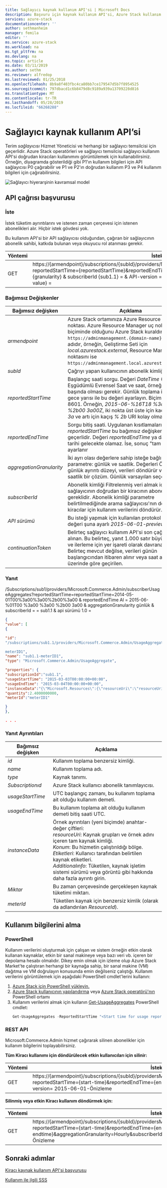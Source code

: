 ```yaml
---
title: Sağlayıcı kaynak kullanım API'si | Microsoft Docs
description: Başvuru için kaynak kullanım API'si, Azure Stack kullanım bilgilerini alır.
services: azure-stack
documentationcenter: ''
author: sethmanheim
manager: femila
editor: ''
ms.service: azure-stack
ms.workload: na
ms.tgt_pltfrm: na
ms.devlang: na
ms.topic: article
ms.date: 03/11/2019
ms.author: sethm
ms.reviewer: alfredop
ms.lastreviewed: 01/25/2018
ms.openlocfilehash: 8b9a8f403fbc4ca80bb7ce179547d5b7f8954525
ms.sourcegitcommit: 797dbacd1c6b8479d8c9189a939a13709228d816
ms.translationtype: MT
ms.contentlocale: tr-TR
ms.lasthandoff: 05/28/2019
ms.locfileid: "66268288"
---
```

# <a name="provider-resource-usage-api"></a>Sağlayıcı kaynak kullanım API’si

Terim *sağlayıcısı* Hizmet Yöneticisi ve herhangi bir sağlayıcı temsilcisi için geçerlidir. Azure Stack operatörleri ve sağlayıcı temsilcisi sağlayıcı kullanım API'si doğrudan kiracıları kullanımını görüntülemek için kullanabilirsiniz. Örneğin, diyagramda gösterildiği gibi P1'ın kullanım bilgileri için API sağlayıcısı P0 çağırabilir ve P1 ve P2'ın doğrudan kullanım P3 ve P4 kullanım bilgileri için çağırabilirsiniz.

![Sağlayıcı hiyerarşinin kavramsal model](media/azure-stack-provider-resource-api/image1.png)

## <a name="api-call-reference"></a>API çağrısı başvurusu
### <a name="request"></a>İste
İstek tüketim ayrıntılarını ve istenen zaman çerçevesi için istenen abonelikleri alır. Hiçbir istek gövdesi yok.

Bu kullanım API'si bir API sağlayıcısı olduğundan, çağıran bir sağlayıcının abonelik sahibi, katkıda bulunan veya okuyucu rol atanması gerekir.

| **Yöntemi** | **İstek URI'si** |
| --- | --- |
| GET |https://{armendpoint}/subscriptions/{subId}/providers/Microsoft.Commerce.Admin/subscriberUsageAggregates?reportedStartTime={reportedStartTime}&reportedEndTime={reportedEndTime}&aggregationGranularity={granularity} & subscriberId {sub1.1} = & API-version = 2015-06-01-preview & continuationToken {belirteci-value} = |

### <a name="arguments"></a>Bağımsız Değişkenler

| **Bağımsız değişken** | **Açıklama** |
| --- | --- |
| *armendpoint* |Azure Stack ortamınıza Azure Resource Manager uç noktası. Azure Resource Manager uç nokta adı biçiminde olduğunu Azure Stack kuraldır `https://adminmanagement.{domain-name}`. Etki alanı adıdır, örneğin, Geliştirme Seti için *local.azurestack.external*, Resource Manager uç noktasını ise `https://adminmanagement.local.azurestack.external`. |
| *subId* |Çağrıyı yapan kullanıcının abonelik kimliği. |
| *reportedStartTime* |Başlangıç saati sorgu. Değeri *DateTime* (UTC) Eşgüdümlü Evrensel Saat ve saat, örneğin, 13:00 başında olması gerekir. Günlük toplama için UTC gece yarısı ile bu değeri ayarlayın. Biçim *kaçış* ISO 8601. Örneğin, *2015-06-%16T18 %3a53 %3a11 %2b00 3a00Z*, iki nokta üst üste için kaçış burada *% 3a* ve artı için kaçış *% 2b* URI kolay olmasını sağlayın. |
| *reportedEndTime* |Sorgu bitiş saati. Uygulanan kısıtlamaları *reportedStartTime* bu bağımsız değişken için de geçerlidir. Değeri *reportedEndTime* ya da geçerli tarihi gelecekte olamaz. İse, sonuç "tam işleme yok." ayarlanır |
| *aggregationGranularity* |İki ayrı olası değerlere sahip isteğe bağlı bir parametre: günlük ve saatlik. Değerleri Öner gibi günlük ayrıntı düzeyi, verileri döndürür ve diğeri ise saatlik bir çözüm. Günlük varsayılan seçenektir. |
| *subscriberId* |Abonelik kimliği Filtrelenmiş veri almak için sağlayıcının doğrudan bir kiracının abonelik kimliği gereklidir. Abonelik kimliği parametre belirtilmediğinde arama sağlayıcısı'nın doğrudan kiracılar için kullanım verilerini döndürür. |
| *API sürümü* |Bu isteği yapmak için kullanılan protokol sürümü. Bu değeri şuna ayarlı *2015-06-01-preview*. |
| *continuationToken* |Belirteç sağlayıcı kullanım API'si son çağrısından alınan. Bu belirteç, yanıt 1.000 satır büyük olduğunda ve ilerleme için yer işareti olarak davranan gereklidir. Belirteç mevcut değilse, verileri günün başlangıcından itibaren alınır veya saat ayrıntı düzeyi üzerinde göre geçirilen. |

### <a name="response"></a>Yanıt
/Subscriptions/sub1/providers/Microsoft.Commerce.Admin/subscriberUsageAggregates?reportedStartTime=reportedStartTime=2014-05-01T00%3a00%3a00%2b00%3a00 & reportedEndTime Al = 2015-06-%01T00 %3a00 %3a00 %2b00 3a00 & aggregationGranularity günlük & subscriberId = = sub1.1 & api sürümü 1.0 =

```json
{
"value": [
{

"id":
"/subscriptions/sub1.1/providers/Microsoft.Commerce.Admin/UsageAggregate/sub1.1-

meterID1",
"name": "sub1.1-meterID1",
"type": "Microsoft.Commerce.Admin/UsageAggregate",

"properties": {
"subscriptionId":"sub1.1",
"usageStartTime": "2015-03-03T00:00:00+00:00",
"usageEndTime": "2015-03-04T00:00:00+00:00",
"instanceData":"{\"Microsoft.Resources\":{\"resourceUri\":\"resourceUri1\",\"location\":\"Alaska\",\"tags\":null,\"additionalInfo\":null}}",
"quantity":2.4000000000,
"meterId":"meterID1"

}
},

. . .
```

### <a name="response-details"></a>Yanıt Ayrıntıları

| **Bağımsız değişken** | **Açıklama** |
| --- | --- |
| *id* |Kullanım toplama benzersiz kimliği. |
| *name* |Kullanım toplama adı. |
| *type* |Kaynak tanımı. |
| *Subscriptionıd* |Azure Stack kullanıcı abonelik tanımlayıcısı. |
| *usageStartTime* |UTC başlangıç zamanı, bu kullanım toplama ait olduğu kullanım demeti.|
| *usageEndTime* |Bu kullanım toplama ait olduğu kullanım demeti bitiş saati UTC. |
| *instanceData* |Örnek ayrıntıları (yeni biçimde) anahtar-değer çiftleri:<br> *resourceUri*: Kaynak grupları ve örnek adını içeren tam kaynak kimliği. <br> *Konum*: Bu hizmetin çalıştırıldığı bölge. <br> *Etiketleri*: Kullanıcı tarafından belirtilen kaynak etiketleri. <br> *Additionalınfo*: Tüketilen, kaynak işletim sistemi sürümü veya görüntü gibi hakkında daha fazla ayrıntı girin. |
| *Miktar* |Bu zaman çerçevesinde gerçekleşen kaynak tüketimi miktarı. |
| *meterId* |Tüketilen kaynak için benzersiz kimlik (olarak da adlandırılan *ResourceId*). |


## <a name="retrieve-usage-information"></a>Kullanım bilgilerini alma

### <a name="powershell"></a>PowerShell

Kullanım verilerini oluşturmak için çalışan ve sistem örneğin etkin olarak kullanan kaynaklar, etkin bir sanal makineye veya bazı veri vb. içeren bir depolama hesabı olmalıdır. Dikey emin olmak için izleme olup Azure Stack Market'te çalıştıran herhangi bir kaynağa sahip, bir sanal makine (VM) dağıtma ve VM doğrulayın konusunda emin değilseniz çalıştığı. Kullanım verilerini görüntülemek için aşağıdaki PowerShell cmdlet'lerini kullanın:

1. [Azure Stack için PowerShell yükleyin.](azure-stack-powershell-install.md)
2. [Azure Stack kullanıcının yapılandırma](../user/azure-stack-powershell-configure-user.md) veya [Azure Stack operatörü'nın](azure-stack-powershell-configure-admin.md) PowerShell ortamı 
3. Kullanım verilerini almak için kullanın [Get-UsageAggregates](/powershell/module/azurerm.usageaggregates/get-usageaggregates) PowerShell cmdlet:
   ```powershell
   Get-UsageAggregates -ReportedStartTime "<Start time for usage reporting>" -ReportedEndTime "<end time for usage reporting>" -AggregationGranularity <Hourly or Daily>
   ```

### <a name="rest-api"></a>REST API

Microsoft.Commerce.Admin hizmet çağırarak silinen abonelikler için kullanım bilgilerini toplayabilirsiniz. 

**Tüm Kiracı kullanımı için döndürülecek etkin kullanıcıları için silinir:**

| **Yöntemi** | **İstek URI'si** |
| --- | --- |
| GET | https://{armendpoint}/subscriptions/{subId}/providersMicrosoft.Commerce.Admin/subscriberUsageAggregates?reportedStartTime={start-time}&reportedEndTime={end-endtime}&aggregationGranularity=Hourly&api-version= 2015-06-01-Önizleme |

**Silinmiş veya etkin Kiracı kullanım döndürmek için:**

| **Yöntemi** | **İstek URI'si** |
| --- | --- |
| GET |https://{armendpoint}/subscriptions/{subId}/providersMicrosoft.Commerce.Admin/subscriberUsageAggregates?reportedStartTime={start-time}&reportedEndTime={end-endtime}&aggregationGranularity=Hourly&subscriberId={ Abonelik-kimliği} & API-version = 2015-06-01-Önizleme |


## <a name="next-steps"></a>Sonraki adımlar
[Kiracı kaynak kullanım API'si başvurusu](azure-stack-tenant-resource-usage-api.md)

[Kullanım ile ilgili SSS](azure-stack-usage-related-faq.md)
